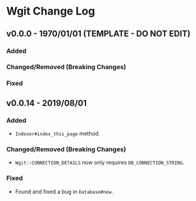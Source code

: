# Wgit Change Log

## v0.0.0 - 1970/01/01 (TEMPLATE - DO NOT EDIT)
### Added
### Changed/Removed (Breaking Changes)
### Fixed

## v0.0.14 - 2019/08/01
### Added
- `Indexer#index_this_page` method.
### Changed/Removed (Breaking Changes)
- `Wgit::CONNECTION_DETAILS` now only requires `DB_CONNECTION_STRING`.
### Fixed
- Found and fixed a bug in `Database#new`.
